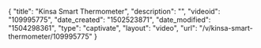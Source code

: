 {
    "title": "Kinsa Smart Thermometer",
    "description": "",
    "videoid": "109995775",
    "date_created": "1502523871",
    "date_modified": "1504298361",
    "type": "captivate",
    "layout": "video",
    "url": "\/v\/kinsa-smart-thermometer\/109995775"
}